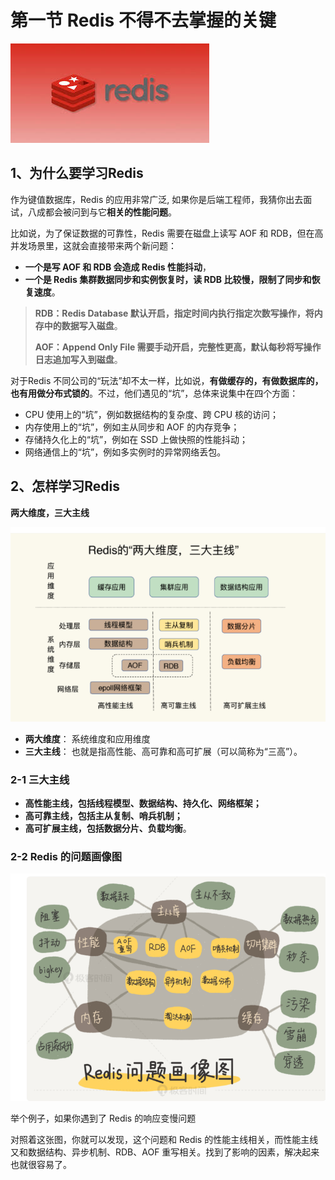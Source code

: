 # **第一节 Redis 不得不去掌握的关键**

![Alt Image Text](../images/chap1_1.png "Body image")

## **1、为什么要学习Redis**

作为键值数据库，Redis 的应用非常广泛, 如果你是后端工程师，我猜你出去面试，八成都会被问到与它**相关的性能问题**。

比如说，为了保证数据的可靠性，Redis 需要在磁盘上读写 AOF 和 RDB，但在高并发场景里，这就会直接带来两个新问题：

* **一个是写 AOF 和 RDB 会造成 Redis 性能抖动**，
* **一个是 Redis 集群数据同步和实例恢复时，读 RDB 比较慢，限制了同步和恢复速度**。

> **RDB：Redis Database 默认开启，指定时间内执行指定次数写操作，将内存中的数据写入磁盘**。
> 
>  **AOF：Append Only File 需要手动开启，完整性更高，默认每秒将写操作日志追加写入到磁盘**。


对于Redis 不同公司的“玩法”却不太一样，比如说，**有做缓存的，有做数据库的，也有用做分布式锁的**。不过，他们遇见的“坑”，总体来说集中在四个方面：

* CPU 使用上的“坑”，例如数据结构的复杂度、跨 CPU 核的访问；
* 内存使用上的“坑”，例如主从同步和 AOF 的内存竞争；
* 存储持久化上的“坑”，例如在 SSD 上做快照的性能抖动；
* 网络通信上的“坑”，例如多实例时的异常网络丢包。


## **2、怎样学习Redis**

**两大维度，三大主线**

![Alt Image Text](../images/chap1_2.png "Body image")

* **两大维度**： 系统维度和应用维度
* **三大主线**： 也就是指高性能、高可靠和高可扩展（可以简称为“三高”）。

### **2-1 三大主线**

* **高性能主线，包括线程模型、数据结构、持久化、网络框架；**
* **高可靠主线，包括主从复制、哨兵机制；**
* **高可扩展主线，包括数据分片、负载均衡**。


### **2-2 Redis 的问题画像图**

![Alt Image Text](../images/chap1_3.png "Body image")

举个例子，如果你遇到了 Redis 的响应变慢问题

对照着这张图，你就可以发现，这个问题和 Redis 的性能主线相关，而性能主线又和数据结构、异步机制、RDB、AOF 重写相关。找到了影响的因素，解决起来也就很容易了。